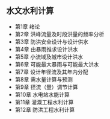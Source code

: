## 水文水利计算
- 第1章 绪论
- 第2章 洪峰流量及时段洪量的频率分析
- 第3章 防洪安全设计与设计供水
- 第4章 由暴雨推求设计洪水
- 第5章 小流域及城市设计洪水
- 第6章 可能最大暴雨与可能最大洪水
- 第7章 设计年径流及其年内分配
- 第8章 需水量计算与预测
- 第9章 径流（量）调节计算
- 第10章 水电站水能计算
- 第11章 灌溉工程水利计算
- 第12章 防洪工程水利计算